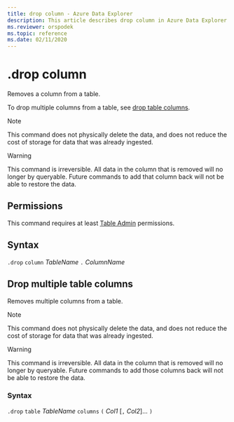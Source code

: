 ```yaml
---
title: drop column - Azure Data Explorer
description: This article describes drop column in Azure Data Explorer.
ms.reviewer: orspodek
ms.topic: reference
ms.date: 02/11/2020
---
```

# .drop column

Removes a column from a table.

To drop multiple columns from a table, see [drop table columns](#drop-table-columns).

> [!NOTE]
> This command does not physically delete the data, and does not reduce the cost of storage
> for data that was already ingested.

> [!WARNING]
> This command is irreversible. All data in the column that is removed will no longer by queryable.
> Future commands to add that column back will not be able to restore the data.

## Permissions

This command requires at least [Table Admin](access-control/role-based-access-control.md) permissions.

## Syntax

`.drop` `column` *TableName* `.` *ColumnName*

## Drop multiple table columns

Removes multiple columns from a table.

> [!NOTE]
> This command does not physically delete the data, and does not reduce the cost of storage
> for data that was already ingested.

> [!WARNING]
> This command is irreversible. All data in the column that is removed will no longer by queryable.
> Future commands to add those columns back will not be able to restore the data.

### Syntax

`.drop` `table` *TableName* `columns` `(` *Col1* [`,` *Col2*]... `)`

